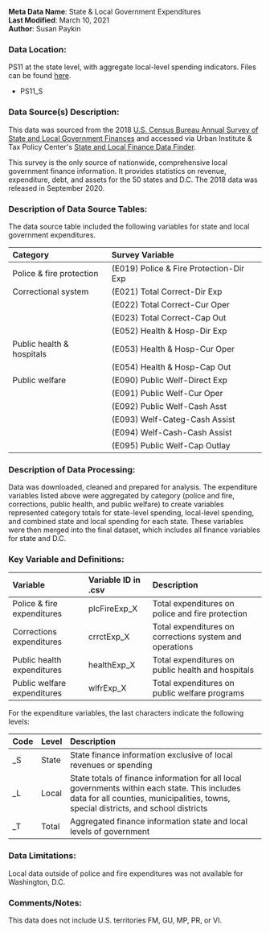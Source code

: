 **Meta Data Name**: State & Local Government Expenditures  
**Last Modified**: March 10, 2021    
**Author**: Susan Paykin  

### Data Location: 
PS11 at the state level, with aggregate local-level spending indicators. Files can be found [here](/data_final).
* PS11_S

### Data Source(s) Description:  

This data was sourced from the 2018 [U.S. Census Bureau Annual Survey of State and Local Government Finances](https://www.census.gov/programs-surveys/gov-finances.html) and accessed via Urban Institute & Tax Policy Center's [State and Local Finance Data Finder](https://state-local-finance-data.taxpolicycenter.org/pages.cfm). 

This survey is the only source of nationwide, comprehensive local government finance information. It provides statistics on revenue, expenditure, debt, and assets for the 50 states and D.C. The 2018 data was released in September 2020. 

### Description of Data Source Tables: 

The data source table included the following variables for state and local government expenditures.

| Category | Survey Variable |
|:---------|:----------------|
| Police & fire protection | (E019) Police & Fire Protection-Dir Exp |
| Correctional system | (E021) Total Correct-Dir Exp |
| | (E022) Total Correct-Cur Oper |
| | (E023) Total Correct-Cap Out |
| | (E052) Health & Hosp-Dir Exp |
| Public health & hospitals | (E053) Health & Hosp-Cur Oper |
| | (E054) Health & Hosp-Cap Out |
| Public welfare | (E090) Public Welf-Direct Exp |
| | (E091) Public Welf-Cur Oper |
| | (E092) Public Welf-Cash Asst |
| | (E093) Welf-Categ-Cash Assist |
| | (E094) Welf-Cash-Cash Assist |
| | (E095) Public Welf-Cap Outlay |

### Description of Data Processing: 

Data was downloaded, cleaned and prepared for analysis. The expenditure variables listed above were aggregated by category (police and fire, corrections, public health, and public welfare) to create variables represented category totals for state-level spending, local-level spending, and combined state and local spending for each state. These variables were then merged into the final dataset, which includes all finance variables for state and D.C. 

### Key Variable and Definitions:

| Variable | Variable ID in .csv | Description |
|:---------|:--------------------|:------------|
| Police & fire expenditures | plcFireExp_X | Total expenditures on police and fire protection|
| Corrections expenditures | crrctExp_X | Total expenditures on corrections system and operations |
| Public health expenditures | healthExp_X | Total expenditures on public health and hospitals |
| Public welfare expenditures | wlfrExp_X | Total expenditures on public welfare programs |

For the expenditure variables, the last characters indicate the following levels:  

| Code | Level | Description |
|:-----|:------|:------------|
| _S | State | State finance information exclusive of local revenues or spending |
| _L | Local | State totals of finance information for all local governments within each state. This includes data for all counties, municipalities, towns, special districts, and school districts |
| _T | Total | Aggregated finance information state and local levels of government |

### Data Limitations: 

Local data outside of police and fire expenditures was not available for Washington, D.C. 

### Comments/Notes:

This data does not include U.S. territories FM, GU, MP, PR, or VI.
